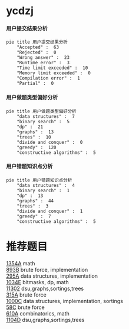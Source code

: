 # ycdzj

<!-- tabs:start -->



#### **用户提交结果分析**

```mermaid
pie title 用户提交结果分析
    "Accepted" :  63
    "Rejected" :  0
    "Wrong answer" :  23
    "Runtime error" :  3
    "Time limit exceeded" :  10
    "Memory limit exceeded" :  0
    "Compilation error" :  1
    "Partial" :  0
```

#### **用户做题类型偏好分析**

```mermaid
pie title 用户做题类型偏好分析
    "data structures" :  7
    "binary search" :  5
    "dp" :  21
    "graphs" :  13
    "trees" :  10
    "divide and conquer" :  0
    "greedy" :  120
    "constructive algorithms" :  5
```
#### **用户错题知识点分析**

```mermaid
pie title 用户错题知识点分析
    "data structures" :  4
    "binary search" :  1
    "dp" :  13
    "graphs" :  44
    "trees" :  3
    "divide and conquer" :  1
    "greedy" :  7
    "constructive algorithms" :  5
```



<!-- tabs:end -->
# 推荐题目
[1354A](https://codeforces.com/contest/1354/problem/A)		math		  
[893B](https://codeforces.com/contest/893/problem/B)		brute force,
                        implementation		  
[295A](https://codeforces.com/contest/295/problem/A)		data structures,
                        implementation		  
[1034E](https://codeforces.com/contest/1034/problem/E)		bitmasks,
                        dp,
                        math		  
[11302](https://codeforces.com/contest/1130/problem/2)		dsu,graphs,sortings,trees		  
[315A](https://codeforces.com/contest/315/problem/A)		brute force		  
[1000C](https://codeforces.com/contest/1000/problem/C)		data structures,
                        implementation,
                        sortings		  
[58C](https://codeforces.com/contest/58/problem/C)		brute force		  
[610A](https://codeforces.com/contest/610/problem/A)		combinatorics,
                        math		  
[1104D](https://codeforces.com/contest/1104/problem/D)		dsu,graphs,sortings,trees		  
